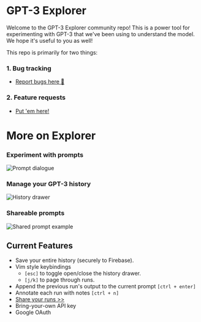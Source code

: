 # GPT-3 Explorer
Welcome to the GPT-3 Explorer community repo!
This is a power tool for experimenting with GPT-3 that we've been using to understand the model. We hope it's useful to you as well!

This repo is primarily for two things:
### 1. Bug tracking
- [Report bugs here 🐛](https://github.com/belay-labs/explorer-community/issues/new?labels=bug)

### 2. Feature requests
- [Put 'em here!](https://github.com/belay-labs/explorer-community/issues/new?labels=feature-request)

# More on Explorer
### Experiment with prompts
![Prompt dialogue](https://github.com/relephant-labs/explorer-community/blob/master/Screen%20Shot%202020-07-30%20at%2011.50.27%20PM.png?raw=true)

### Manage your GPT-3 history
![History drawer](https://github.com/relephant-labs/explorer-community/blob/master/Screen%20Shot%202020-07-31%20at%2012.01.34%20AM.png?raw=true)

### Shareable prompts
![Shared prompt example](https://github.com/relephant-labs/explorer-community/blob/master/Screen%20Shot%202020-07-30%20at%2011.50.27%20PM.png?raw=true)

## Current Features
- Save your entire history (securely to Firebase).
- Vim style keybindings
    - `[esc]` to toggle open/close the history drawer.
    - `[j/k]` to page through runs.
- Append the previous run's output to the current prompt `[ctrl + enter]`
- Annotate each run with notes `[ctrl + n]`
- [Share your runs >>](https://gpt-3-explorer.vercel.app/p/R5WLwJTNWcCP7b0xwvEM)
- Bring-your-own API key
- Google OAuth
